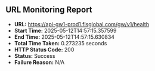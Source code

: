 ## URL Monitoring Report

- **URL:** https://api-gw1-prod1.fisglobal.com/gw/v1/health
- **Start Time:** 2025-05-12T14:57:15.357599
- **End Time:** 2025-05-12T14:57:15.630834
- **Total Time Taken:** 0.273235 seconds
- **HTTP Status Code:** 200
- **Status:** Success
- **Failure Reason:** N/A
